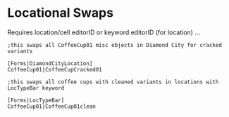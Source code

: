 # Locational Swaps

Requires location/cell editorID or keyword editorID (for location) ...

```
;this swaps all CoffeeCup01 misc objects in Diamond City for cracked variants

﻿[Forms|DiamondCityLocation]
CoffeeCup01|CoffeeCupCracked01
```

```
;this swaps all coffee cups with cleaned variants in locations with LocTypeBar keyword

﻿[Forms|LocTypeBar]
CoffeeCup01|CoffeeCup01clean
```
